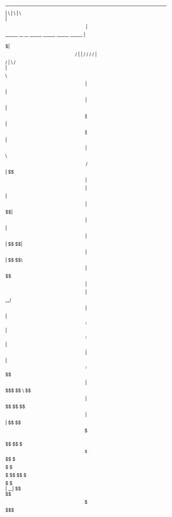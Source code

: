  __    __                                                              __                     
|  \  |  \                                                            |  \                    
| $$\ | $$  ______   __    __   ______    ______    ______    ______  | $$  ______  __     __ 
| $$$\| $$ /      \ |  \  |  \ /      \  /      \  /      \  /      \ | $$ /      \|  \   /  \
| $$$$\ $$|  $$$$$$\| $$  | $$|  $$$$$$\|  $$$$$$\|  $$$$$$\|  $$$$$$\| $$|  $$$$$$\\$$\ /  $$
| $$\$$ $$| $$    $$| $$  | $$| $$   \$$| $$  | $$| $$  | $$| $$   \$$| $$| $$  | $$ \$$\  $$ 
| $$ \$$$$| $$$$$$$$| $$__/ $$| $$      | $$__/ $$| $$__/ $$| $$      | $$| $$__/ $$  \$$ $$  
| $$  \$$$ \$$     \ \$$    $$| $$       \$$    $$ \$$    $$| $$      | $$ \$$    $$   \$$$   
 \$$   \$$  \$$$$$$$ _\$$$$$$$ \$$        \$$$$$$   \$$$$$$  \$$       \$$  \$$$$$$     \$    
                    |  \__| $$                                                                
                     \$$    $$                                                                
                      \$$$$$$                                                                 

